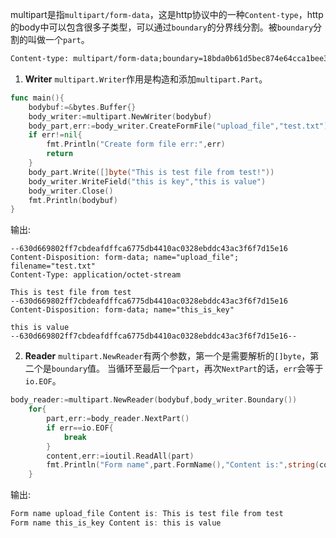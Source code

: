 multipart是指`multipart/form-data`，这是http协议中的一种`Content-type`，http的body中可以包含很多子类型，可以通过`boundary`的分界线分割。被`boundary`分割的叫做一个`part`。
```txt
Content-type: multipart/form-data;boundary=18bda0b61d5bec874e64cca1bee33ea1d1e53d5059871dda334488023748
```
1. **Writer**
`multipart.Writer`作用是构造和添加`multipart.Part`。
```go
func main(){
	bodybuf:=&bytes.Buffer{}
	body_writer:=multipart.NewWriter(bodybuf)
	body_part,err:=body_writer.CreateFormFile("upload_file","test.txt")
	if err!=nil{
		fmt.Println("Create form file err:",err)
		return 
	}
	body_part.Write([]byte("This is test file from test!"))
	body_writer.WriteField("this is key","this is value")
	body_writer.Close()
	fmt.Println(bodybuf)
}
```
输出:
```shell
--630d669802ff7cbdeafdffca6775db4410ac0328ebddc43ac3f6f7d15e16
Content-Disposition: form-data; name="upload_file"; filename="test.txt"
Content-Type: application/octet-stream

This is test file from test
--630d669802ff7cbdeafdffca6775db4410ac0328ebddc43ac3f6f7d15e16
Content-Disposition: form-data; name="this_is_key"

this is value
--630d669802ff7cbdeafdffca6775db4410ac0328ebddc43ac3f6f7d15e16--
```
2. **Reader**
`multipart.NewReader`有两个参数，第一个是需要解析的`[]byte`，第二个是`boundary`值。
当循环至最后一个`part`，再次`NextPart`的话，`err`会等于`io.EOF`。
```go
body_reader:=multipart.NewReader(bodybuf,body_writer.Boundary())
	for{
		part,err:=body_reader.NextPart()
		if err==io.EOF{
			break
		}
		content,err:=ioutil.ReadAll(part)
		fmt.Println("Form name",part.FormName(),"Content is:",string(content))
	}
```
输出:
```go
Form name upload_file Content is: This is test file from test
Form name this_is_key Content is: this is value
```